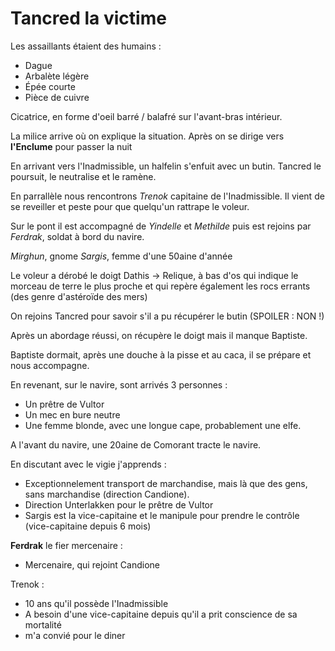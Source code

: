 # Tancred la victime


Les assaillants étaient des humains :
- Dague
- Arbalète légère
- Épée courte
- Pièce de cuivre

Cicatrice, en forme d'oeil barré / balafré sur l'avant-bras intérieur.

La milice arrive où on explique la situation. Après on se dirige vers **l'Enclume** pour passer la nuit

En arrivant vers l'Inadmissible, un halfelin s'enfuit avec un butin. Tancred le poursuit, le neutralise et le ramène.

En parrallèle nous rencontrons *Trenok* capitaine de l'Inadmissible. Il vient de se reveiller et peste pour que quelqu'un rattrape le voleur.

Sur le pont il est accompagné de *Yindelle* et *Methilde* puis est rejoins par *Ferdrak*, soldat à bord du navire. 

*Mirghun*, gnome
*Sargis*, femme d'une 50aine d'année

Le voleur a dérobé le doigt Dathis -> Relique, à bas d'os qui indique le morceau de terre le plus proche et qui repère également les rocs errants (des genre d'astéroïde des mers)

On rejoins Tancred pour savoir s'il a pu récupérer le butin (SPOILER : NON !)

Après un abordage réussi, on récupère le doigt mais il manque Baptiste. 

Baptiste dormait, après une douche à la pisse et au caca, il se prépare et nous accompagne.

En revenant, sur le navire, sont arrivés 3 personnes :
- Un prêtre de Vultor
- Un mec en bure neutre
- Une femme blonde, avec une longue cape, probablement une elfe. 

A l'avant du navire, une 20aine de Comorant tracte le navire.

En discutant avec le vigie j'apprends :
- Exceptionnelement transport de marchandise, mais là que des gens, sans marchandise (direction Candione).
- Direction Unterlakken pour le prêtre de Vultor
- Sargis est la vice-capitaine et le manipule pour prendre le contrôle (vice-capitaine depuis 6 mois)


**Ferdrak** le fier mercenaire : 
- Mercenaire, qui rejoint Candione

Trenok : 
- 10 ans qu'il possède l'Inadmissible 
- A besoin d'une vice-capitaine depuis qu'il a prit conscience de sa mortalité
- m'a convié pour le diner 
